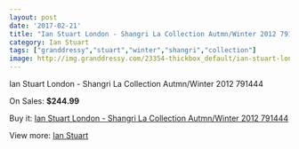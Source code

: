 ```yaml
---
layout: post
date: '2017-02-21'
title: "Ian Stuart London - Shangri La Collection Autmn/Winter 2012 791444"
category: Ian Stuart
tags: ["granddressy","stuart","winter","shangri","collection"]
image: http://img.granddressy.com/23354-thickbox_default/ian-stuart-london-shangri-la-collection-autmn-winter-2012-791444.jpg
---
```

Ian Stuart London - Shangri La Collection Autmn/Winter 2012 791444

On Sales: **$244.99**
<a href="https://www.granddressy.com/en/ian-stuart/22298-ian-stuart-london-shangri-la-collection-autmn-winter-2012-791444.html"><amp-img layout="responsive" width="600" height="600" src="//img.granddressy.com/23354-thickbox_default/ian-stuart-london-shangri-la-collection-autmn-winter-2012-791444.jpg" alt="Ian Stuart London - Shangri La Collection Autmn/Winter 2012 791444 0" /></a>

Buy it: [Ian Stuart London - Shangri La Collection Autmn/Winter 2012 791444](https://www.granddressy.com/en/ian-stuart/22298-ian-stuart-london-shangri-la-collection-autmn-winter-2012-791444.html "Ian Stuart London - Shangri La Collection Autmn/Winter 2012 791444")

View more: [Ian Stuart](https://www.granddressy.com/en/123-ian-stuart "Ian Stuart")